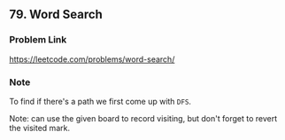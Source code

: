 ## 79. Word Search

### Problem Link 
https://leetcode.com/problems/word-search/

### Note
To find if there's a path we first come up with `DFS`.

Note: can use the given board to record visiting, but don't forget to revert the visited mark.
